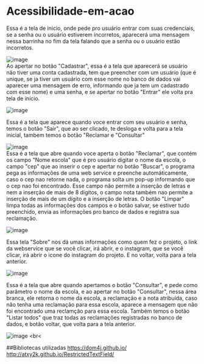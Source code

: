 # Acessibilidade-em-acao
Essa é a tela de inicio, onde pede pro usuário entrar com suas credenciais, se a senha ou o usuário estiverem incorretos, aparecerá uma mensagem nessa barrinha no fim da tela falando que a senha ou o usuário estão incorretos.

![image](https://user-images.githubusercontent.com/121894013/234446516-97f433c4-c13c-491f-b1cf-03226894c78c.png) <br>
Ao apertar no botão "Cadastrar", essa é a tela que aparecerá se  usuário não tiver uma conta cadastrada, tem que preencher com um usuário (que é unique, se ja tiver um usuário com esse nome no banco de dados vai aparecer uma mensagem de erro, informando que ja tem um cadastrado com esse nome) e uma senha, e se apertar no botão "Entrar" ele volta pra tela de início. <br>

![image](https://user-images.githubusercontent.com/121894013/234446556-e950f146-58c1-489a-817c-17ac865cb0e5.png) <br>

Essa é a tela que aparece quando voce entrar com seu usuário e senha, temos o botão "Sair", que ao ser clicado, te desloga e volta para a tela inicial, tambem temos o botão "Reclamar e "Consultar"

![image](https://user-images.githubusercontent.com/121894013/234446607-2300b71f-5244-4332-b2f7-f7bed103eb75.png) <br>
Essa é a tela que abre quando voce aperta o botão "Reclamar", que contém os campo "Nome escola" que é pro usuário digitar o nome da escola, o campo "cep" que ao inserir o cep e apertar no botão "Buscar", o programa pega as informações de uma web service e preenche automáticamente, caso o cep nao retorne nada, o programa solta um pop-up informando que o cep nao foi encontrado. Esse campo não permite a inserção de letras e nem a inserção de  mais de 8 dígitos, o campo nota também nao permite a inserção de mais de um dígito e a inserção de letras. O botão "Limpar" limpa todas as informações dos campos e o botão salvar, se estiver tudo preenchido, envia as informações pro banco de dados e registra sua reclamação. <br>

![image](https://user-images.githubusercontent.com/121894013/234446660-e637587c-26ce-4886-9578-6f3f557b065d.png) <br>

Essa tela "Sobre" nos dá umas informações como quem fez o projeto, o link da webservice que se você clicar, irá abrir, e o instagram, que se você clicar, irá abrir o icone do instagram do projeto. E no voltar, volta para a tela anterior.

![image](https://user-images.githubusercontent.com/121894013/234446699-96748b1a-9ff9-4b68-b5b0-c341c94a39f4.png) <br>

Essa é a tela que abre quando apertamos o botão "Consultar", e pede como parâmetro o nome da escola, e ao apertar no botão "Consultar", nessa área branca, ele retorna o nome da escola, a reclamação e a nota atribuída, caso não tenha uma reclamação para essa escola, aparece a mensagem que não foi encontrado uma reclamção para essa escola. Também temos o botão "Listar todos" que traz todas as reclamações registradas no banco de dados, e botão voltar, que volta para a tela anterior.

![image](https://user-images.githubusercontent.com/121894013/234446727-b9d1b10f-c8ef-454e-8c1e-9796a2a05d3b.png) <br<

##Bibliotecas utilizadas 
https://dom4j.github.io/
http://atxy2k.github.io/RestrictedTextField/
